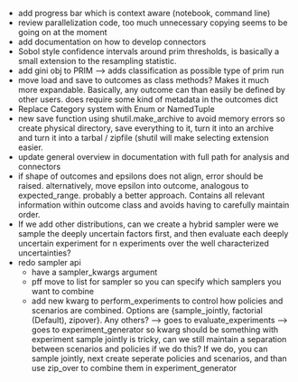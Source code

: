 * add progress bar which is context aware (notebook, command line)
* review parallelization code, too much unnecessary copying seems
  to be going on at the moment
* add documentation on how to develop connectors
* Sobol style confidence intervals around prim thresholds, is basically a small
  extension to the resampling statistic. 
* add gini obj to PRIM --> adds classification as possible type of prim run
* move load and save to outcomes as class methods? Makes it much more
  expandable. Basically, any outcome can than easily be defined by other users. 
  does require some kind of metadata in the outcomes dict
* Replace Category system with Enum or NamedTuple
* new save function using shutil.make_archive to avoid memory errors
  so create physical directory, save everything to it, turn it into an archive
  and turn it into a tarbal / zipfile (shutil will make selecting extension
  easier.
* update general overview in documentation with full path for analysis and
  connectors
* if shape of outcomes and epsilons does not align, error should be raised.
  alternatively, move epsilon into outcome, analogous to expected_range.
  probably a better approach. Contains all relevant information within 
  outcome class and avoids having to carefully maintain order. 
* If we add other distributions, can we create a hybrid sampler were we sample
  the deeply uncertain factors first, and then evaluate each deeply uncertain
  experiment for n experiments over the well characterized uncertainties?
* redo sampler api
	* have a sampler_kwargs argument
	* pff move to list for sampler so you can specify which samplers you
	  want to combine
	* add new kwarg to perform_experiments to control how policies and
	  scenarios are combined. Options are {sample_jointly, factorial (Default),
	  zipover}. Any others? --> goes to evaluate_experiments --> goes
	  to experiment_generator
	  	so kwarg should be something with experiment
	  	sample jointly is tricky, can we still maintain a separation
	  	between scenarios and policies if we do this? If we do, you can sample
	  	jointly, next create seperate policies and scenarios, and than use
	  	zip_over to combine them in experiment_generator 

